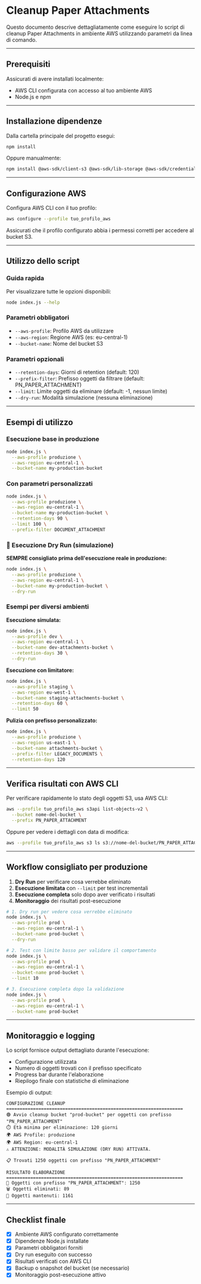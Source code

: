 # Cleanup Paper Attachments

Questo documento descrive dettagliatamente come eseguire lo script di cleanup Paper Attachments in ambiente AWS utilizzando parametri da linea di comando.

---

## Prerequisiti

Assicurati di avere installati localmente:

* AWS CLI configurata con accesso al tuo ambiente AWS
* Node.js e npm

---

## Installazione dipendenze

Dalla cartella principale del progetto esegui:

```bash
npm install
```

Oppure manualmente:

```bash
npm install @aws-sdk/client-s3 @aws-sdk/lib-storage @aws-sdk/credential-providers cli-progress
```

---

## Configurazione AWS

Configura AWS CLI con il tuo profilo:

```bash
aws configure --profile tuo_profilo_aws
```

Assicurati che il profilo configurato abbia i permessi corretti per accedere al bucket S3.

---

## Utilizzo dello script

### Guida rapida

Per visualizzare tutte le opzioni disponibili:

```bash
node index.js --help
```

### Parametri obbligatori

- `--aws-profile`: Profilo AWS da utilizzare
- `--aws-region`: Regione AWS (es: eu-central-1)
- `--bucket-name`: Nome del bucket S3

### Parametri opzionali

- `--retention-days`: Giorni di retention (default: 120)
- `--prefix-filter`: Prefisso oggetti da filtrare (default: PN_PAPER_ATTACHMENT)
- `--limit`: Limite oggetti da eliminare (default: -1, nessun limite)
- `--dry-run`: Modalità simulazione (nessuna eliminazione)

---

## Esempi di utilizzo

### Esecuzione base in produzione

```bash
node index.js \
  --aws-profile produzione \
  --aws-region eu-central-1 \
  --bucket-name my-production-bucket
```

### Con parametri personalizzati

```bash
node index.js \
  --aws-profile produzione \
  --aws-region eu-central-1 \
  --bucket-name my-production-bucket \
  --retention-days 90 \
  --limit 100 \
  --prefix-filter DOCUMENT_ATTACHMENT
```

### 🚩 Esecuzione Dry Run (simulazione)

**SEMPRE consigliato prima dell'esecuzione reale in produzione:**

```bash
node index.js \
  --aws-profile produzione \
  --aws-region eu-central-1 \
  --bucket-name my-production-bucket \
  --dry-run
```

### Esempi per diversi ambienti

**Esecuzione simulata:**
```bash
node index.js \
  --aws-profile dev \
  --aws-region eu-central-1 \
  --bucket-name dev-attachments-bucket \
  --retention-days 30 \
  --dry-run
```

**Esecuzione con limitatore:**
```bash
node index.js \
  --aws-profile staging \
  --aws-region eu-west-1 \
  --bucket-name staging-attachments-bucket \
  --retention-days 60 \
  --limit 50
```

**Pulizia con prefisso personalizzato:**
```bash
node index.js \
  --aws-profile produzione \
  --aws-region us-east-1 \
  --bucket-name attachments-bucket \
  --prefix-filter LEGACY_DOCUMENTS \
  --retention-days 120
```

---

## Verifica risultati con AWS CLI

Per verificare rapidamente lo stato degli oggetti S3, usa AWS CLI:

```bash
aws --profile tuo_profilo_aws s3api list-objects-v2 \
  --bucket nome-del-bucket \
  --prefix PN_PAPER_ATTACHMENT
```

Oppure per vedere i dettagli con data di modifica:

```bash
aws --profile tuo_profilo_aws s3 ls s3://nome-del-bucket/PN_PAPER_ATTACHMENT --recursive
```

---

## Workflow consigliato per produzione

1. **Dry Run** per verificare cosa verrebbe eliminato
2. **Esecuzione limitata** con `--limit` per test incrementali
3. **Esecuzione completa** solo dopo aver verificato i risultati
4. **Monitoraggio** dei risultati post-esecuzione

```bash
# 1. Dry run per vedere cosa verrebbe eliminato
node index.js \
  --aws-profile prod \
  --aws-region eu-central-1 \
  --bucket-name prod-bucket \
  --dry-run

# 2. Test con limite basso per validare il comportamento
node index.js \
  --aws-profile prod \
  --aws-region eu-central-1 \
  --bucket-name prod-bucket \
  --limit 10

# 3. Esecuzione completa dopo la validazione
node index.js \
  --aws-profile prod \
  --aws-region eu-central-1 \
  --bucket-name prod-bucket
```

---

## Monitoraggio e logging

Lo script fornisce output dettagliato durante l'esecuzione:

- Configurazione utilizzata
- Numero di oggetti trovati con il prefisso specificato
- Progress bar durante l'elaborazione
- Riepilogo finale con statistiche di eliminazione

Esempio di output:
```
CONFIGURAZIONE CLEANUP
==================================================================
🟢 Avvio cleanup bucket "prod-bucket" per oggetti con prefisso "PN_PAPER_ATTACHMENT"
⏱️ Età minima per eliminazione: 120 giorni
🌍 AWS Profile: produzione
🌍 AWS Region: eu-central-1
⚠️ ATTENZIONE: MODALITÀ SIMULAZIONE (DRY RUN) ATTIVATA.

📋 Trovati 1250 oggetti con prefisso "PN_PAPER_ATTACHMENT"

RISULTATO ELABORAZIONE
==================================================================
📌 Oggetti con prefisso "PN_PAPER_ATTACHMENT": 1250
🗑️ Oggetti eliminati: 89
📁 Oggetti mantenuti: 1161
```

---

## Checklist finale

* [x] Ambiente AWS configurato correttamente
* [x] Dipendenze Node.js installate
* [x] Parametri obbligatori forniti
* [x] Dry run eseguito con successo
* [x] Risultati verificati con AWS CLI
* [x] Backup o snapshot del bucket (se necessario)
* [x] Monitoraggio post-esecuzione attivo
